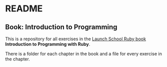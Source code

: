 # README #

## Book: Introduction to Programming

This is a  repository for all exercises in the [Launch School Ruby book][1] **Introduction to Programming with Ruby**.

There is a folder for each chapter in the book and a file for every exercise in the chapter.


[1]: https://launchschool.com/books/ruby

